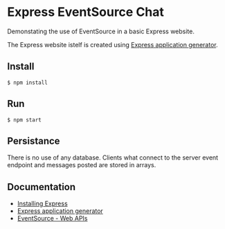 # Express EventSource Chat

Demonstating the use of EventSource in a basic Express website.

The Express website istelf is created using [Express application generator](https://expressjs.com/en/starter/generator.html).

## Install

```
$ npm install
```

## Run

```
$ npm start
```

## Persistance

There is no use of any database. Clients what connect to the server
event endpoint and messages posted are stored in arrays.

## Documentation

- [Installing Express](https://expressjs.com/en/starter/installing.html)
- [Express application generator](https://expressjs.com/en/starter/generator.html)
- [EventSource - Web APIs](https://developer.mozilla.org/en-US/docs/Web/API/EventSource)